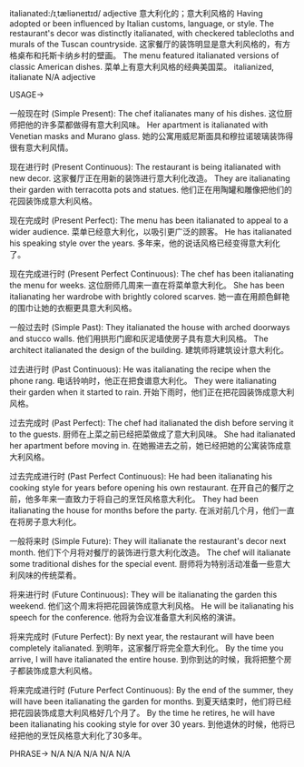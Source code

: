 italianated:/ɪˌtæliəneɪtɪd/
adjective
意大利化的；意大利风格的
Having adopted or been influenced by Italian customs, language, or style.
The restaurant's decor was distinctly italianated, with checkered tablecloths and murals of the Tuscan countryside.  这家餐厅的装饰明显是意大利风格的，有方格桌布和托斯卡纳乡村的壁画。
The menu featured italianated versions of classic American dishes. 菜单上有意大利风格的经典美国菜。
italianized, italianate
N/A
adjective


USAGE->

一般现在时 (Simple Present):
The chef italianates many of his dishes. 这位厨师把他的许多菜都做得有意大利风味。
Her apartment is italianated with Venetian masks and Murano glass. 她的公寓用威尼斯面具和穆拉诺玻璃装饰得很有意大利风情。


现在进行时 (Present Continuous):
The restaurant is being italianated with new decor. 这家餐厅正在用新的装饰进行意大利化改造。
They are italianating their garden with terracotta pots and statues. 他们正在用陶罐和雕像把他们的花园装饰成意大利风格。


现在完成时 (Present Perfect):
The menu has been italianated to appeal to a wider audience. 菜单已经意大利化，以吸引更广泛的顾客。
He has italianated his speaking style over the years. 多年来，他的说话风格已经变得意大利化了。


现在完成进行时 (Present Perfect Continuous):
The chef has been italianating the menu for weeks.  这位厨师几周来一直在将菜单意大利化。
She has been italianating her wardrobe with brightly colored scarves. 她一直在用颜色鲜艳的围巾让她的衣橱更具意大利风格。


一般过去时 (Simple Past):
They italianated the house with arched doorways and stucco walls. 他们用拱形门廊和灰泥墙使房子具有意大利风格。
The architect italianated the design of the building. 建筑师将建筑设计意大利化。


过去进行时 (Past Continuous):
He was italianating the recipe when the phone rang.  电话铃响时，他正在把食谱意大利化。
They were italianating their garden when it started to rain.  开始下雨时，他们正在把花园装饰成意大利风格。


过去完成时 (Past Perfect):
The chef had italianated the dish before serving it to the guests. 厨师在上菜之前已经把菜做成了意大利风味。
She had italianated her apartment before moving in.  在她搬进去之前，她已经把她的公寓装饰成意大利风格。


过去完成进行时 (Past Perfect Continuous):
He had been italianating his cooking style for years before opening his own restaurant. 在开自己的餐厅之前，他多年来一直致力于将自己的烹饪风格意大利化。
They had been italianating the house for months before the party.  在派对前几个月，他们一直在将房子意大利化。


一般将来时 (Simple Future):
They will italianate the restaurant's decor next month. 他们下个月将对餐厅的装饰进行意大利化改造。
The chef will italianate some traditional dishes for the special event.  厨师将为特别活动准备一些意大利风味的传统菜肴。


将来进行时 (Future Continuous):
They will be italianating the garden this weekend.  他们这个周末将把花园装饰成意大利风格。
He will be italianating his speech for the conference.  他将为会议准备意大利风格的演讲。


将来完成时 (Future Perfect):
By next year, the restaurant will have been completely italianated. 到明年，这家餐厅将完全意大利化。
By the time you arrive, I will have italianated the entire house.  到你到达的时候，我将把整个房子都装饰成意大利风格。


将来完成进行时 (Future Perfect Continuous):
By the end of the summer, they will have been italianating the garden for months. 到夏天结束时，他们将已经把花园装饰成意大利风格好几个月了。
By the time he retires, he will have been italianating his cooking style for over 30 years. 到他退休的时候，他将已经把他的烹饪风格意大利化了30多年。


PHRASE->
N/A
N/A
N/A
N/A
N/A
